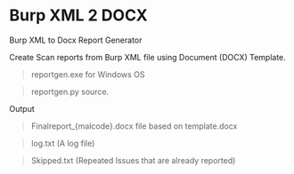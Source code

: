# Burp XML 2 DOCX
Burp XML to Docx Report Generator

Create Scan reports from Burp XML file using Document (DOCX) Template.

> reportgen.exe for Windows OS

> reportgen.py source.

Output

> Finalreport_{malcode}.docx file based on template.docx

> log.txt (A log file)

> Skipped.txt (Repeated Issues that are already reported)
